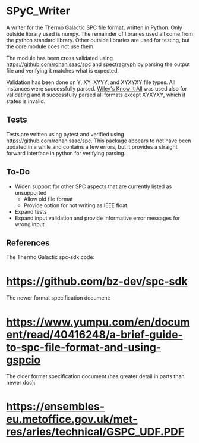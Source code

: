# SPyC_Writer
A writer for the Thermo Galactic SPC file format, written in Python. Only outside library used is numpy. 
The remainder of libraries used all come from the python standard library.
Other outside libraries are used for testing, but the core module does not use them.

The module has been cross validated using https://github.com/rohanisaac/spc and [spectragryph](https://www.effemm2.de/spectragryph/)
by parsing the output file and verifying it matches what is expected.

Validation has been done on Y, XY, XYYY, and XYXYXY file types. All instances were successfully parsed.
[Wiley's Know It All](https://sciencesolutions.wiley.com/knowitall-spectroscopy-software/) was used also for validating and
it successfully parsed all formats except XYXYXY, which it states is invalid.

## Tests
Tests are written using pytest and verified using https://github.com/rohanisaac/spc. This package appears to not
have been updated in a while and contains a few errors, but it provides a straight forward interface in python for verifying
parsing.

## To-Do
- Widen support for other SPC aspects that are currently listed as unsupported
	- Allow old file format
	- Provide option for not writing as IEEE float
- Expand tests
- Expand input validation and provide informative error messages for wrong input

## References
The Thermo Galactic spc-sdk code:
# https://github.com/bz-dev/spc-sdk
The newer format specification document:
# https://www.yumpu.com/en/document/read/40416248/a-brief-guide-to-spc-file-format-and-using-gspcio
The older format specification document (has greater detail in parts than newer doc):
# https://ensembles-eu.metoffice.gov.uk/met-res/aries/technical/GSPC_UDF.PDF
